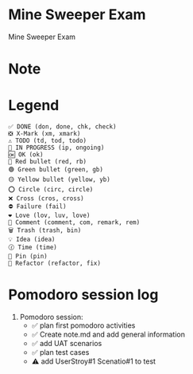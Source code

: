 # Mine Sweeper Exam 
Mine Sweeper Exam 
# Note

# Legend
    ✅ DONE (don, done, chk, check)
	❎ X-Mark (xm, xmark)
	⚠️ TODO (td, tod, todo)
	🚧 IN PROGRESS (ip, ongoing)
	🆗 OK (ok)
	🔴 Red bullet (red, rb)
	🟢 Green bullet (green, gb)
	🟡 Yellow bullet (yellow, yb)
	⭕ Circle (circ, circle)
	❌ Cross (cros, cross)
	⛔ Failure (fail)
	❤ Love (lov, luv, love)
	💬 Comment (comment, com, remark, rem)
	🗑️ Trash (trash, bin)
	💡 Idea (idea)
	🕜 Time (time)
	📌 Pin (pin)
	🔨 Refactor (refactor, fix)

# Pomodoro session log
1. Pomodoro session:
	* ✅ plan first pomodoro activities
	* ✅ Create note.md and add general information 
	* ✅ add UAT scenarios
	* ✅ plan test cases 
	* ⚠️ add UserStroy#1 Scenatio#1 to test
